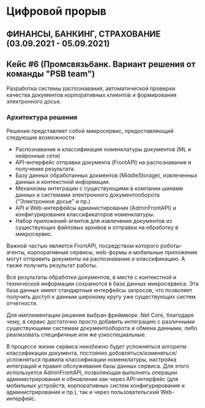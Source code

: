 # Цифровой прорыв
## ФИНАНСЫ, БАНКИНГ, СТРАХОВАНИЕ (03.09.2021 - 05.09.2021)
## Кейс #6 (Промсвязьбанк. Вариант решения от команды "PSB team")

Разработка системы распознавания, автоматической проверки качества документов корпоративных клиентов и формирования электронного досье. 

### Архитектура решения

Решение представляет собой микросервис, предоставляющий следующие возможности:

- Распознавание и классификация номенклатуры документов (ML и нейронные сети)
- API-интерфейс отправки документа (FrontAPI) на распознавание и получения результата.
- Базу данных обработанных докментов (MiddleStorage), извлеченных данных и контекстной информации.
- Механизмы интеграции с существующими в компании шинами данных и системами электронного документооборота ("Электронное досье" и пр.)
- API и Web-интерфейсы администирования (AdminFrontAPI) и конфигурирования классификаторов номенклатуры.
- Набор приложений-агентов для извлечения документов из существующих файловых архивов и отправки на обработку в микросервис.

Важной частью является FrontAPI, посредством которого роботы-агенты, корпоративные сервисы, web-формы и мобильные приложения могут отправить документы на распознавание и классификацию. А также получить результат работы.

Все результаты обработки документов, в месте с контекстной и технической информации сохранются в базе данных микросервиса. Эта база данных имеет стандартные интерфейсы запросов, что позволяет получить доступ к данным широкому кругу уже существующих систем отчетности.

Для имплементации решения выбран фреймворк .Net Core, благодаря чему, в сервис достаточно просто добавить интеграцию с различными существующими системам документооборота и обмена данными, либо реализовать специфичные или же узкоспециальные.

В процессе жизни сервиса неизбежно будет усложняться алгоритм классификации документа, постоянно добовляться/изменяться/усложняться правила классификации номенклатуры, настройка интеграций и правил обслуживания базы данных сервиса. Для этого используется AdminFrontAPI, позволяющая выполнять операции администрирования и обновления как через API-интерфейс (для мобильных устройств, корпоративных систем конфигурирования и администрирования и пр.), так и через пользовательский Web-интерфейс.